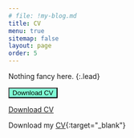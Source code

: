 ```yaml
---
# file: !my-blog.md
title: CV
menu: true
sitemap: false
layout: page
order: 5
---
```


Nothing fancy here.
{:.lead}

<a href="../assets/cv.pdf"><button style="background-color:aquamarine;" >Download CV</button></a>

<a href="../assets/cv.pdf" class="button" target="_blank">Download CV</a>


Download my [CV](./assets/cv.pdf){:target="_blank"}
